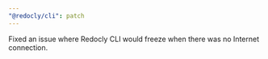 ```yaml
---
"@redocly/cli": patch
---
```


Fixed an issue where Redocly CLI would freeze when there was no Internet connection.
